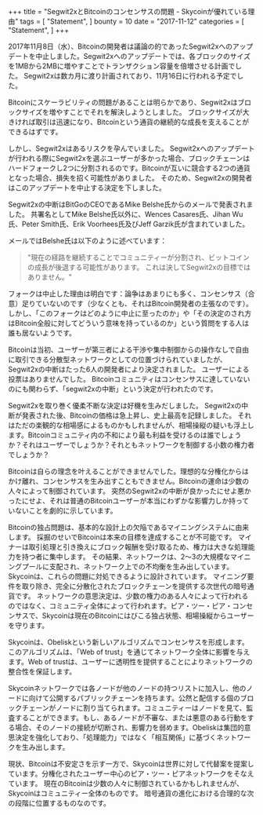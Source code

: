 +++
title = "Segwit2xとBitcoinのコンセンサスの問題 - Skycoinが優れている理由"
tags = [
    "Statement",
]
bounty = 10
date = "2017-11-12"
categories = [
    "Statement",
]
+++

2017年11月8日（水）、Bitcoinの開発者は議論の的であったSegwit2xへのアップデートを中止しました。Segwit2xへのアップデートでは、各ブロックのサイズを1MBから2MBに増やすことでトランザクション容量を倍増させる計画でした。
Segwit2xは数カ月に渡り計画されており、11月16日に行われる予定でした。

Bitcoinにスケーラビリティの問題があることは明らかであり、Segwit2xはブロックサイズを増やすことでそれを解決しようとしました。 ブロックサイズが大きければ取引は迅速になり、Bitcoinという通貨の継続的な成長を支えることができるはずです。

しかし、Segwit2xはあるリスクを孕んでいました。 Segwit2xへのアップデートが行われる際にSegwit2xを選ぶユーザーが多かった場合、ブロックチェーンはハードフォークし2つに分割されるのです。Bitcoinが互いに競合する2つの通貨となった場合、損失を招く可能性がありました。 そのため、Segwit2xの開発者はこのアップデートを中止する決定を下しました。

Segwit2xの中断はBitGoのCEOであるMike Belshe氏からのメールで発表されました。
共署名としてMike Belshe氏以外に、Wences Casares氏、Jihan Wu氏、Peter Smith氏、Erik Voorhees氏及びJeff Garzik氏が含まれていました。

メールではBelshe氏は以下のように述べています：

>"現在の経路を継続することでコミュニティーが分割され、ビットコインの成長が後退する可能性があります。
これは決してSegwit2xの目標ではありません。"

フォークは中止した理由は明白です：論争はあまりにも多く、コンセンサス（合意）足りていないのです（少なくとも、それはBitcoin開発者の主張なのです）。しかし、「このフォークはどのように中止に至ったのか」や「その決定のされ方はBitcoin全般に対してどういう意味を持っているのか」という質問をする人は誰も居ないようです。

Bitcoinは当初、ユーザーが第三者による干渉や集中制御からの操作なしで自由に取引できる分散型ネットワークとしての位置づけられていましたが、Segwit2xの中断はたった6人の開発者により決定されました。 ユーザーによる投票はありませんでした。 Bitcoinコミュニティはコンセンサスに達していないのにも関わらず、「segwit2xの中断」という決定が行われたのです。

Segwit2xを取り巻く優柔不断な決定は好機を生みだしました。 Segwit2xの中断が発表された後、Bitcoinの価格は急上昇し、史上最高を記録しました。 それはただの楽観的な相場感によるものかもしれませんが、相場操縦の疑いも浮上します。Bitcoinコミュニティ内の不和により最も利益を受けるのは誰でしょうか？それはユーザーでしょうか？それともネットワークを制御する小数の権力者でしょうか？

Bitcoinは自らの理念を叶えることができませんでした。理想的な分権化からはかけ離れ、コンセンサスを生み出すこともできません。Bitcoinの運命は少数の人々によって制御されています。 突然のSegwit2xの中断が良かったにせよ悪かったにせよ、それは普通のBitcoinユーザーが本当にわずかな影響力しか持っていないことを劇的に示しています。

Bitcoinの独占問題は、基本的な設計上の欠陥であるマイニングシステムに由来します。 採掘のせいでBitcoinは本来の目標を達成することが不可能です。 マイナーは取引処理と引き換えにブロック報酬を受け取るため、権力は大きな処理能力を持つ者に集中します。 その結果、ネットワークは、2〜3の大規模なマイニングプールに支配され、ネットワーク上での不均衡を生み出しています。
Skycoinは、これらの問題に対処できるように設計されています。 マイニング要件を取り除き、完全に分散化されたブロックチェーンを提供する次世代の暗号通貨です。 ネットワークの意思決定は、少数の権力のある人々によって行われるのではなく、コミュニティ全体によって行われます。ピア・ツー・ピア・コンセンサスで、Skycoinは現在のBitcoinにはびこる独占状態、相場操縦からユーザーを守ります。

Skycoinは、Obeliskという新しいアルゴリズムでコンセンサスを形成します。 このアルゴリズムは、「Web of trust」を通じてネットワーク全体に影響を与えます。Web of trustは、ユーザーに透明性を提供することによりネットワークの整合性を保証します。

Skycoinネットワークでは各ノードが他のノードの持つリストに加入し、他のノードに向けて公開するパブリックチェーンを持ちます。公然と配信する個のブロックチェーンがノードに割り当てられます。コミュニティーはノードを見て、監査することができます。もし、あるノードが不審な、または悪意のある行動をする場合、そのノードの接続が切断され、影響力を弱めます。Obeliskは集団的意思決定を強化しており、「処理能力」ではなく「相互関係」に基づくネットワークを生み出します。

現状、Bitcoinは不安定さを示す一方で、Skycoinは世界に対して代替案を提案しています。分権化されたユーザー中心のピア・ツー・ピアネットワークをそなえています。
現在のBitcoinは少数の人々に制御されているかもしれませんが、Skycoinはコミュニティー全体のものです。
暗号通貨の進化における合理的な次の段階に位置するものなのです。
